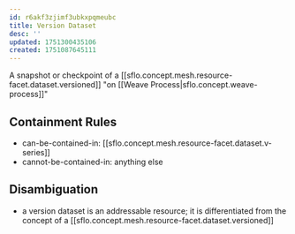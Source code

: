 ```yaml
---
id: r6akf3zjimf3ubkxpqmeubc
title: Version Dataset
desc: ''
updated: 1751300435106
created: 1751087645111
---
```


A snapshot or checkpoint of a [[sflo.concept.mesh.resource-facet.dataset.versioned]] "on [[Weave Process|sflo.concept.weave-process]]"

## Containment Rules

- can-be-contained-in: [[sflo.concept.mesh.resource-facet.dataset.v-series]]
- cannot-be-contained-in: anything else

## Disambiguation

- a version dataset is an addressable resource; it is differentiated from the concept of a [[sflo.concept.mesh.resource-facet.dataset.versioned]]